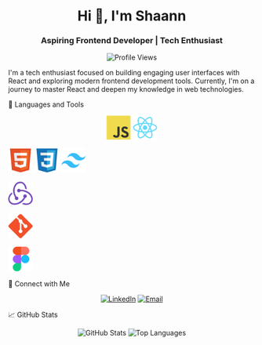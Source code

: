<h1 align="center">Hi 👋, I'm Shaann</h1> <h3 align="center">Aspiring Frontend Developer | Tech Enthusiast</h3> <p align="center"> <img src="https://komarev.com/ghpvc/?username=shaann-repo&label=Profile%20views&color=0e75b6&style=flat" alt="Profile Views"/> </p>
I'm a tech enthusiast focused on building engaging user interfaces with React and exploring modern frontend development tools. Currently, I'm on a journey to master React and deepen my knowledge in web technologies.

🧩 Languages and Tools
<p align="center"> <!-- Programming Languages --> <a href="https://www.javascript.com/" target="_blank" rel="noreferrer"><img src="https://raw.githubusercontent.com/devicons/devicon/master/icons/javascript/javascript-original.svg" alt="JavaScript" width="50" height="50"/></a> <!-- Web Frameworks -->
<a href="https://reactjs.org/" target="_blank" rel="noreferrer"><img src="https://raw.githubusercontent.com/devicons/devicon/master/icons/react/react-original.svg" alt="React" width="50" height="50"/></a>

<!-- Frontend Development -->
<a href="https://html.com/" target="_blank" rel="noreferrer"><img src="https://raw.githubusercontent.com/devicons/devicon/master/icons/html5/html5-original.svg" alt="HTML" width="50" height="50"/></a> <a href="https://www.w3.org/Style/CSS/" target="_blank" rel="noreferrer"><img src="https://raw.githubusercontent.com/devicons/devicon/master/icons/css3/css3-original.svg" alt="CSS" width="50" height="50"/></a> <a href="https://tailwindcss.com/" target="_blank" rel="noreferrer"><img src="https://raw.githubusercontent.com/devicons/devicon/master/icons/tailwindcss/tailwindcss-plain.svg" alt="Tailwind CSS" width="50" height="50"/></a>

<!-- State Management -->
<a href="https://redux.js.org/" target="_blank" rel="noreferrer"><img src="https://raw.githubusercontent.com/devicons/devicon/master/icons/redux/redux-original.svg" alt="Redux" width="50" height="50"/></a>

<!-- Version Control -->
<a href="https://git-scm.com/" target="_blank" rel="noreferrer"><img src="https://raw.githubusercontent.com/devicons/devicon/master/icons/git/git-original.svg" alt="Git" width="50" height="50"/></a>

<!-- Additional Tools -->
<a href="https://www.figma.com/" target="_blank" rel="noreferrer"><img src="https://raw.githubusercontent.com/devicons/devicon/master/icons/figma/figma-original.svg" alt="Figma" width="50" height="50"/></a>

</p>
🤝 Connect with Me
<p align="center"> <a href="https://www.linkedin.com/in/shaann-profile/"><img src="https://img.shields.io/badge/LinkedIn-0077B5?style=for-the-badge&logo=linkedin&logoColor=white" alt="LinkedIn"/></a> <a href="mailto:shaann.dev@gmail.com"><img src="https://img.shields.io/badge/Email-D14836?style=for-the-badge&logo=gmail&logoColor=white" alt="Email"/></a> </p>
📈 GitHub Stats
<p align="center"> <img src="https://github-readme-stats.vercel.app/api?username=shaann-repo&show_icons=true&theme=dark" alt="GitHub Stats"/> <img src="https://github-readme-stats.vercel.app/api/top-langs/?username=shaann-repo&layout=compact&theme=dark" alt="Top Languages"/> </p>
